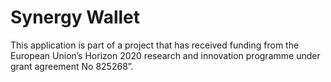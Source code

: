 # Synergy Wallet

This application is part of a project that has received funding from the European Union’s Horizon 2020 research and innovation programme under grant agreement No 825268”. 

